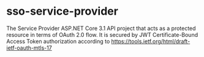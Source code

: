 # sso-service-provider
The Service Provider ASP.NET Core 3.1 API project that acts as a protected resource in terms of OAuth 2.0 flow. It is secured by JWT Certificate-Bound Access Token authorization according to  https://tools.ietf.org/html/draft-ietf-oauth-mtls-17
